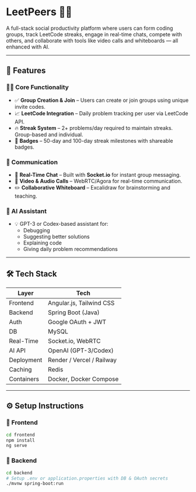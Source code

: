 # LeetPeers 👥🔥

A full-stack social productivity platform where users can form coding groups, track LeetCode streaks, engage in real-time chats, compete with others, and collaborate with tools like video calls and whiteboards — all enhanced with AI.

---

## 🚀 Features

### 👨‍💻 Core Functionality
- ✅ **Group Creation & Join** – Users can create or join groups using unique invite codes.
- 📈 **LeetCode Integration** – Daily problem tracking per user via LeetCode API.
- 🔥 **Streak System** – 2+ problems/day required to maintain streaks. Group-based and individual.
- 🏅 **Badges** – 50-day and 100-day streak milestones with shareable badges.

### 💬 Communication
- 💬 **Real-Time Chat** – Built with **Socket.io** for instant group messaging.
- 🎥 **Video & Audio Calls** – WebRTC/Agora for real-time communication.
- ✏️ **Collaborative Whiteboard** – Excalidraw for brainstorming and teaching.

### 🤖 AI Assistant
- 💡 GPT-3 or Codex-based assistant for:
  - Debugging
  - Suggesting better solutions
  - Explaining code
  - Giving daily problem recommendations

---

## 🛠️ Tech Stack

| Layer       | Tech                     |
|-------------|--------------------------|
| Frontend    | Angular.js, Tailwind CSS |
| Backend     | Spring Boot (Java)       |
| Auth        | Google OAuth + JWT       |
| DB          | MySQL                    |
| Real-Time   | Socket.io, WebRTC        |
| AI API      | OpenAI (GPT-3/Codex)     |
| Deployment  | Render / Vercel / Railway|
| Caching     | Redis                    |
| Containers  | Docker, Docker Compose   |


---



## ⚙️ Setup Instructions

### 🔧 Frontend
```bash
cd frontend
npm install
ng serve

```

### 🔧 Backend

```bash
cd backend
# Setup .env or application.properties with DB & OAuth secrets
./mvnw spring-boot:run
